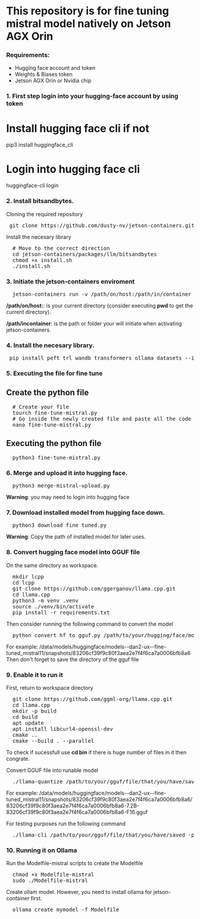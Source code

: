 # This repository is for fine tuning mistral model natively on Jetson AGX Orin

### Requirements:
- Hugging face account and token
- Weights & Biases token
- Jetson AGX Orin or Nvidia chip

### **1.** First step login into your hugging-face account by using token

  # Install hugging face cli if not
  
  pip3 install huggingface_cli

  # Login into hugging face cli
  
  huggingface-cli login

### **2.** Install bitsandbytes.
Cloning the required repository
<pre> git clone https://github.com/dusty-nv/jetson-containers.git </pre>
Install the necesary library
<pre>
  # Move to the correct direction
  cd jetson-containers/packages/llm/bitsandbytes
  chmod +x install.sh
  ./install.sh
</pre>

### **3.**  Initiate the jetson-containers enviroment
<pre>
  jetson-containers run -v /path/on/host:/path/in/container $(autotag bitsandbytes)
</pre>
**/path/on/host:**: is your current directory (consider executing **pwd** to get the current directory).

**/path/incontainer**: is the path or folder your will initiate when activating jetson-containers.

### **4.**  Install the necesary library.
<pre> pip install peft trl wandb transformers ollama datasets --index-url https://pypi.org/simple </pre>

### **5.**  Executing the file for fine tune
## Create the python file
<pre>
  # Create your file
  tourch fine-tune-mistral.py
  # Go inside the newly created file and paste all the code in " fine-tune-mistral.py " in
  nano fine-tune-mistral.py
</pre>
## Executing the python file
<pre>
  python3 fine-tune-mistral.py
</pre>

### **6.** Merge and upload it into hugging face.
<pre>
  python3 merge-mistral-upload.py
</pre>

**Warning**: you may need to login into hugging face 

### **7.** Download installed model from hugging face down.
<pre>
  python3 download_fine_tuned.py
</pre>

**Warning**: Copy the path of installed model for later uses.

### **8.** Convert hugging face model into GGUF file
On the same directory as workspace.
<pre>
  mkdir lcpp
  cd lcpp
  git clone https://github.com/ggerganov/llama.cpp.git
  cd llama.cpp
  python3 -m venv .venv
  source ./venv/bin/activate
  pip install -r requirements.txt
</pre>
Then consider running the following command to convert the model
<pre>
  python convert_hf_to_gguf.py /path/to/your/hugging/face/model/that/you/downloaded/
</pre>
For example: /data/models/huggingface/models--dan2-ux--fine-tuned_mistral11/snapshots/83206cf39f9c80f3aea2e7f4f6ca7a0006bfb8a6
Then don't forget to save the directory of the gguf file

### **9.** Enable it to run it
First, return to workspace directory
<pre>
  git clone https://github.com/ggml-org/llama.cpp.git
  cd llama.cpp
  mkdir -p build
  cd build
  apt update
  apt install libcurl4-openssl-dev
  cmake ..
  cmake --build . --parallel
</pre>
To check if sucessfull use **cd bin** if there is huge number of files in it then congrate.

Convert GGUF file into runable model
<pre>
  ./llama-quantize /path/to/your/gguf/file/that/you/have/saved Q4_K_M
</pre>
For example: /data/models/huggingface/models--dan2-ux--fine-tuned_mistral11/snapshots/83206cf39f9c80f3aea2e7f4f6ca7a0006bfb8a6/83206cf39f9c80f3aea2e7f4f6ca7a0006bfb8a6-7.2B-83206cf39f9c80f3aea2e7f4f6ca7a0006bfb8a6-F16.gguf

For testing purposes run the following command
<pre>
  ./llama-cli /path/to/your/gguf/file/that/you/have/saved -p "Hello"
</pre>

### **10.** Running it on Ollama
Run the Modelfile-mistral scripts to create the Modelfile
<pre>
  chmod +x Modelfile-mistral
  sudo ./Modelfile-mistral
</pre>

Create ollam model. However, you need to install ollama for jetson-container first.
<pre>
  ollama create mymodel -f Modelfile
</pre>

